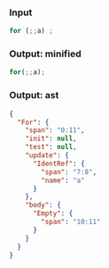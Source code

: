 ### Input
```js parse:stmt
for (;;a) ;
```

### Output: minified
```js
for(;;a);
```

### Output: ast
```json
{
  "For": {
    "span": "0:11",
    "init": null,
    "test": null,
    "update": {
      "IdentRef": {
        "span": "7:8",
        "name": "a"
      }
    },
    "body": {
      "Empty": {
        "span": "10:11"
      }
    }
  }
}
```
